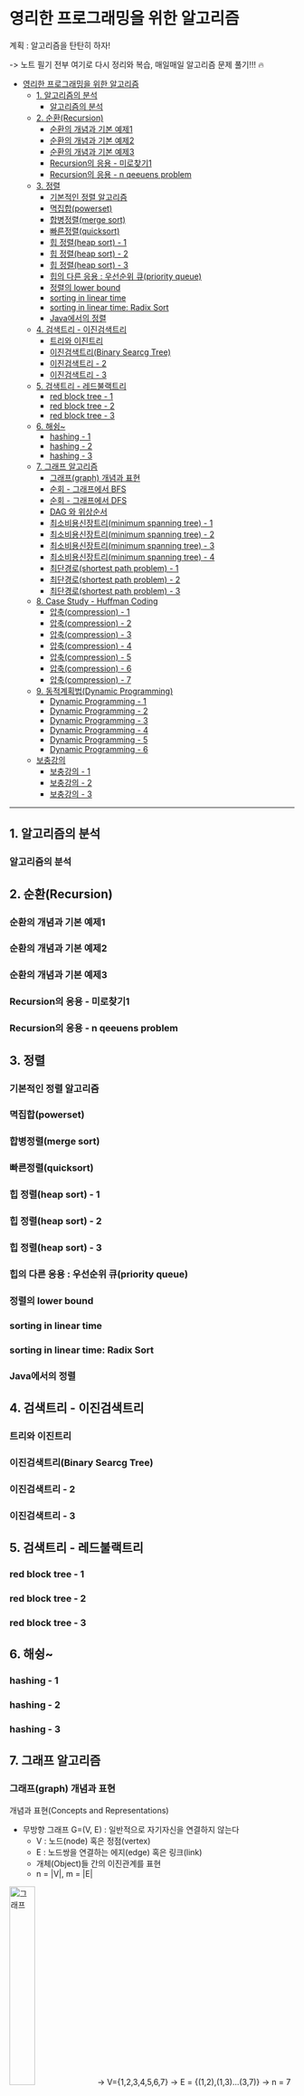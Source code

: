 # 영리한 프로그래밍을 위한 알고리즘
계획 : 알고리즘을 탄탄히 하자! 

->  노트 필기 전부 여기로 다시 정리와 복습,
매일매일 알고리즘 문제 풀기!!! :fire:

- [영리한 프로그래밍을 위한 알고리즘](#영리한-프로그래밍을-위한-알고리즘)
  - [1. 알고리즘의 분석](#1-알고리즘의-분석)
    - [알고리즘의 분석](#알고리즘의-분석)
  - [2. 순환(Recursion)](#2-순환recursion)
    - [순환의 개념과 기본 예제1](#순환의-개념과-기본-예제1)
    - [순환의 개념과 기본 예제2](#순환의-개념과-기본-예제2)
    - [순환의 개념과 기본 예제3](#순환의-개념과-기본-예제3)
    - [Recursion의 응용 - 미로찾기1](#recursion의-응용---미로찾기1)
    - [Recursion의 응용 - n qeeuens problem](#recursion의-응용---n-qeeuens-problem)
  - [3. 정렬](#3-정렬)
    - [기본적인 정렬 알고리즘](#기본적인-정렬-알고리즘)
    - [멱집합(powerset)](#멱집합powerset)
    - [합병정렬(merge sort)](#합병정렬merge-sort)
    - [빠른정렬(quicksort)](#빠른정렬quicksort)
    - [힙 정렬(heap sort) - 1](#힙-정렬heap-sort---1)
    - [힙 정렬(heap sort) - 2](#힙-정렬heap-sort---2)
    - [힙 정렬(heap sort) - 3](#힙-정렬heap-sort---3)
    - [힙의 다른 응용 : 우선순위 큐(priority queue)](#힙의-다른-응용--우선순위-큐priority-queue)
    - [정렬의 lower bound](#정렬의-lower-bound)
    - [sorting in linear time](#sorting-in-linear-time)
    - [sorting in linear time: Radix Sort](#sorting-in-linear-time-radix-sort)
    - [Java에서의 정렬](#java에서의-정렬)
  - [4. 검색트리 - 이진검색트리](#4-검색트리---이진검색트리)
    - [트리와 이진트리](#트리와-이진트리)
    - [이진검색트리(Binary Searcg Tree)](#이진검색트리binary-searcg-tree)
    - [이진검색트리 - 2](#이진검색트리---2)
    - [이진검색트리 - 3](#이진검색트리---3)
  - [5. 검색트리 - 레드불랙트리](#5-검색트리---레드불랙트리)
    - [red block tree - 1](#red-block-tree---1)
    - [red block tree - 2](#red-block-tree---2)
    - [red block tree - 3](#red-block-tree---3)
  - [6. 해슁~](#6-해슁)
    - [hashing - 1](#hashing---1)
    - [hashing - 2](#hashing---2)
    - [hashing - 3](#hashing---3)
  - [7. 그래프 알고리즘](#7-그래프-알고리즘)
    - [그래프(graph) 개념과 표현](#그래프graph-개념과-표현)
    - [순회 - 그래프에서 BFS](#순회---그래프에서-bfs)
    - [순회 - 그래프에서 DFS](#순회---그래프에서-dfs)
    - [DAG 와 위상순서](#dag-와-위상순서)
    - [최소비용신장트리(minimum spanning tree) - 1](#최소비용신장트리minimum-spanning-tree---1)
    - [최소비용신장트리(minimum spanning tree) - 2](#최소비용신장트리minimum-spanning-tree---2)
    - [최소비용신장트리(minimum spanning tree) - 3](#최소비용신장트리minimum-spanning-tree---3)
    - [최소비용신장트리(minimum spanning tree) - 4](#최소비용신장트리minimum-spanning-tree---4)
    - [최단경로(shortest path problem) - 1](#최단경로shortest-path-problem---1)
    - [최단경로(shortest path problem) - 2](#최단경로shortest-path-problem---2)
    - [최단경로(shortest path problem) - 3](#최단경로shortest-path-problem---3)
  - [8. Case Study - Huffman Coding](#8-case-study---huffman-coding)
    - [압축(compression) - 1](#압축compression---1)
    - [압축(compression) - 2](#압축compression---2)
    - [압축(compression) - 3](#압축compression---3)
    - [압축(compression) - 4](#압축compression---4)
    - [압축(compression) - 5](#압축compression---5)
    - [압축(compression) - 6](#압축compression---6)
    - [압축(compression) - 7](#압축compression---7)
  - [9. 동적계획법(Dynamic Programming)](#9-동적계획법dynamic-programming)
    - [Dynamic Programming - 1](#dynamic-programming---1)
    - [Dynamic Programming - 2](#dynamic-programming---2)
    - [Dynamic Programming - 3](#dynamic-programming---3)
    - [Dynamic Programming - 4](#dynamic-programming---4)
    - [Dynamic Programming - 5](#dynamic-programming---5)
    - [Dynamic Programming - 6](#dynamic-programming---6)
  - [보충강의](#보충강의)
    - [보충강의 - 1](#보충강의---1)
    - [보충강의 - 2](#보충강의---2)
    - [보충강의 - 3](#보충강의---3)

---

## 1. 알고리즘의 분석
### 알고리즘의 분석

## 2. 순환(Recursion)
### 순환의 개념과 기본 예제1
### 순환의 개념과 기본 예제2
### 순환의 개념과 기본 예제3
### Recursion의 응용 - 미로찾기1
### Recursion의 응용 - n qeeuens problem

## 3. 정렬
### 기본적인 정렬 알고리즘
### 멱집합(powerset)
### 합병정렬(merge sort)
### 빠른정렬(quicksort)
### 힙 정렬(heap sort) - 1
### 힙 정렬(heap sort) - 2
### 힙 정렬(heap sort) - 3
### 힙의 다른 응용 : 우선순위 큐(priority queue)
### 정렬의 lower bound
### sorting in linear time
### sorting in linear time: Radix Sort
### Java에서의 정렬

## 4. 검색트리 - 이진검색트리
### 트리와 이진트리
### 이진검색트리(Binary Searcg Tree)
### 이진검색트리 - 2
### 이진검색트리 - 3

## 5. 검색트리 - 레드불랙트리
### red block tree - 1
### red block tree - 2
### red block tree - 3

## 6. 해슁~
### hashing - 1
### hashing - 2
### hashing - 3

## 7. 그래프 알고리즘
### 그래프(graph) 개념과 표현
  개념과 표현(Concepts and Representations)

  - 무방향 그래프 G=(V, E) : 일반적으로 자기자신을 연결하지 않는다
    - V : 노드(node) 혹은 정점(vertex)
    - E : 노드쌍을 연결하는 에지(edge) 혹은 링크(link)
    - 개체(Object)들 간의 이진관계를 표현
    - n = |V|, m = |E|
<img src="https://github.com/accidentlywoo/TIL/blob/main/Clever-Algorithm/diagram/graph.png" width="30%" height="30%" display="inline-block" alt="그래프"/>
  -> V={1,2,3,4,5,6,7}
  -> E = {(1,2),(1,3)...(3,7)}
  -> n = 7
  -> m = 8

  - 방향 그래프(Directed Graph) G=(V,E) : 자기자신을 연결할 수 있다
    - 에지(u,v) != (v,u)는 u로부터 V로 방향을 가짐

  - 가중치(weighted)그래프
    - 에지마다 가중치(weight)가 지정

 그래프의 표현

 - 인접행렬(adjacency matrix)

    <img src="https://github.com/accidentlywoo/TIL/blob/main/Clever-Algorithm/diagram/adjacency-matrix.png" width="30%" height="30%" display="inline-block" alt="인접행렬"/>

   - 저장 공간 : O(n ^2)
   - 어떤 노드 v에 인접한 모든 노드 찾기 : O(n) 시간
   - 어떤 에지 (u, v)가 존재하는지 검사 : O(1) 시간 
  
 - 인접리스트(adjacency list)
   - 정점 집합을 표현하는 하나의 배열과 
   - 각 정점마다 인접한 정점들의 연결 리스트

    <img src="https://github.com/accidentlywoo/TIL/blob/main/Clever-Algorithm/diagram/adjacency-list.png" width="30%" height="30%" display="inline-block" alt="인접리스트"/>

   - 저장 공간 : O(n + m)
   - 어떤 노드 v에 인접한 모든 모든 노드 찾기 : O(degree(v)) 시간 : degree(v) <= n-1
   - 어떤 에지 (u, v)가 존재하는지 검사 : O(degree(u)) 시간

 - 방향 그래프
   - 인접행렬은 비대칭
   - 인접 리스트는 m개의 노드를 가짐 

   <img src="https://github.com/accidentlywoo/TIL/blob/main/Clever-Algorithm/diagram/directed-graph.png" width="30%" height="30%" display="inline-block" alt="방향그래프"/>
    -> 비대칭 행렬 가능  

 - 가중치 그래프의 인접행렬 표현
   - 에지의 존재를 나타내는 값으로 1대신 에지의 가중치를 저장
   - 에지가 없을 때 혹은 대각선 :
     - 특별히 정해진 규칙은 없으며, 그래프와 가중치가 의미하는 바에 따라서
     - 예 : 가중치가 거리 혹은 비용을 의미하는 경우라면 에지가 없으면 무한, 대각선은 0
     - 예 : 만약 가중치가 용량을 의미한다면 에지가 없을때 0, 대각선은 무한

 - 경로와 연결성
   - 무방향 그래프 G = (V, E)에서 노드 u와 노드 v를 연결하는 경로(path)가 존재할 때 v와 u는 서로 연결되었다고 말함
   - 모든 노드 쌍들이 서로 연결된 그래프를 연결된(connected) 그래프라고 한다.
   - 연결요소 (connected component)

### 순회 - 그래프에서 BFS
  그래프 순회 (Graph Traversal)

  - 순회(traversal)
    - 그래프의 모든 노드들을 방문하는 일
  - 대표적 두 가지 방법
    - BFS(Breadth-First Search, 너비 우선 순회)
    - DFS(Depth-First Search, 깊이 우선 순회)

  - BFS 알고리즘은 다음 순서로 노드들을 방문
    - L0 = {s}, 여기서 s는 출발 노드
    - L1 = L0의 모든 이웃 노드들
    - L2 = L1의 이웃들 중 L0에 속하지 않는 노드들
  
    ...

    - Li = L i-1의 이웃들 중 Li-2에 속하지 않는 노드들

<img src="https://github.com/accidentlywoo/TIL/blob/main/Clever-Algorithm/diagram/BFS.png" width="30%" height="30%" display="inline-block" alt="너비우선순회"/>

      너비 우선순회 알고리즘을 구현하는 가장 간단한 방법 -큐
        1. check the start node;
        2. insert the start node into the queue;
        
  ```
  while the queue is not empty do
    remove a node v from queue;
    for each unchecked neighbour w of v do
      check and insert w into the queue;
  ```

  수도 코드
  ```
BFS(G, s) // 그래프 G와 출발 노드 s
  Q is empty; 
  Enqueue(Q, s); // 출발 노드 큐 널기
  while Q is not empty do
    u <- Dequeue(Q) // 반복문에서 하나 꺼내기
    for each v adjacent to u do // ㄱ꺼낸 u에 인접한 v 노드 
      if v is unvisited then
        mark v as visited;
        Enqueue(Q, v);
      end.
    end.
  end.
  ```

  ***BFS와 최단경로***
  - s에서 Li에 속한 노드까지의 최단 경로의 길이는 i이다.
  - BFS를 하면서 각 노드에 대해서 최단 경로의 길이를 구할 수 있다.
  
  - 입력 : 방향 혹은 무방향 그래프 G=(V,E), 그리고 출발노드 s E(포함) V
  - 출력 : 모든 노드 v에 대해서
      - d[v] = s로부터 v까지의 최단경로의 길이(에지의 개수)
      - Pi[v] = s로부터 v까지의 최단경로상에서 v의 직전 노드(predecessor)
```
BFS(G, s)
  Q is empty
 +d[s] <- 0;     /* distance from s to s is 0 */
 +Pi[s] <- null; /* no predecessor of s */
  Enqueue(Q, s);
  while Q is not empty do
    u <- Dequeue(Q)
    for each v adjacent to u do
      if v is unvisited then
        mark v as visited;
       +d[v]] <- d[u] + 1;  /* distance to v */
       +Pi[v] <- u;         /* u is the predecessor of v */
        Enqueue(Q, v);
    end.
  end.
```
***O(n+m) with adjacent list***
보통 모든 노드들에 대해서 d[v]를 -1로 초기화해두고, -1이면 unvisited, 아니면 visited로 판단한다.

시간 복접도 

```
BFS(G, s)
  Q is empty
  for each node u do
    d[u] <- -1; 
    Pi[u] <- null;
  end.
  d[u] <- 0; Pi[s] <- null;
  Enqueue(Q, s);
  while Q is not empty do // 최대 n번 반복
    u <- Dequeue(Q)
    for each v adjacent to u do // 인접리스트로 구현할 경우 for문은 각 노드 v에 대해서 degree(v)번 돈다.
      if v is unvisited then
        mark v as visited;
        d[v]] <- d[u] + 1;  /* distance to v */
        Pi[v] <- u;         /* u is the predecessor of v */
        Enqueue(Q, v); //unchecked 노드만 queue에 들어갈 수 있으므로 어떤 노드도 큐에 두번 들어가지는 않는다.
    end.
  end.
``` 
인접리스트로 구현할 경우 시간 복잡도는

인테스그럴 V degree(v) = 2m 이므로 O(n + m) // 인접그래프 일경우 O(n ^ 2)

degree(v) -> 인접리스트 한 노드에서 연결된 노드들

n -> edge 개수

<img src="https://github.com/accidentlywoo/TIL/blob/main/Clever-Algorithm/diagram/BFS-graph.png" width="30%" height="30%" display="inline-block" alt="BFS-graph"/>

  BFS 트리
  - 각 노드 v와 Pi[v]를 연결하는 에지들로 구성된 트리
<img src="https://github.com/accidentlywoo/TIL/blob/main/Clever-Algorithm/diagram/BFS-Tree.png" width="30%" height="30%" display="inline-block" alt="BFS-Tree"/>

  너비우선순회 : 최단 경로 출력하기
```
PRINT-PATH(G, s, v) /* 출발점 s에서 노드 v까지의 경로 출력하기 */
  if v=s then
    print s;
  else if Pi(v) = null then
    print "no path from s to v exists";
  else
    PRINT-PATH(G, s, Pi[v]);
    print v;
  end.
```
  - 그래프가 disconnected이거나 혹은 방향 그래프라면 BFS에 의해서 모든 노드가 방문되지 않을 수도 있음
  - BFS를 반복하여 모든 노드 방문
```
BFS-ALL (G)
{
  while there exists unvisited node v
    BFS(G, V);
}
```

### 순회 - 그래프에서 DFS
  깊이우선순회 (DFS)

<img src="https://github.com/accidentlywoo/TIL/blob/main/Clever-Algorithm/diagram/DFS-1.png" width="30%" height="30%" display="inline-block" alt="깊이우선순회"/>

  1. 출발점 s에서 시작한다.
  2. 현재 노드를 visited로 mark하고 인접한 노드들 중 unvisited 노드가 존재하면 그 노드로 간다.
  3. 2번을 계속 반복한다.
  4. 만약 unvisited인 이웃 노드가 존재하지 않는 동안 계속해서 직전 노드로 되돌아간다.
  5. 다시 2번을 반복한다
  6. 시작노드 s로 돌앙고 더 이상 갈 곳이 없으면 종료한다.

<img src="https://github.com/accidentlywoo/TIL/blob/main/Clever-Algorithm/diagram/DFS.png" width="30%" height="30%" display="inline-block" alt="깊이우선순회"/>

DFS 깊이우선탐색

```
DFS(G, v)
  visited[v] <- YES
  for each node u adjacent to v do
    if visited[u] = NO then
      DFS(G, u);
  end.
end.
```
  - 그래프가 disconnected이가나 혹은 방향 그래프라면 DFS에 의해서 모든 노드가 방문되지 않을 수도 있음
  - DFS를 반복하여 모든 노드 방문
```
DFS-ALL(G)
{
  for each v E(포함) V
    visited[v] <- NO;
  for each v E(포함) V
    if(visited[v] = NO) then
      DFS(G, v);
}
```
시간 복잡도 : O(n+m)

### DAG 와 위상순서
### 최소비용신장트리(minimum spanning tree) - 1
### 최소비용신장트리(minimum spanning tree) - 2
### 최소비용신장트리(minimum spanning tree) - 3
### 최소비용신장트리(minimum spanning tree) - 4
### 최단경로(shortest path problem) - 1
### 최단경로(shortest path problem) - 2
### 최단경로(shortest path problem) - 3

## 8. Case Study - Huffman Coding
### 압축(compression) - 1
### 압축(compression) - 2
### 압축(compression) - 3
### 압축(compression) - 4
### 압축(compression) - 5
### 압축(compression) - 6
### 압축(compression) - 7

## 9. 동적계획법(Dynamic Programming)
### Dynamic Programming - 1
  Richard Bellman이 개발한 방법론(최단 경로 알고리즘도 개발)

  Motivation

  1. 예시 Fibonacci Numbers
```
int fib(int n)
{
  if(n == 1 || n == 2)
    return 1;
  else
    return fib(n-2) +fib(n-1);
}
```
    위 함수의 문제는 많은 계산이 중복된다 -> 비효율적
    효율적인 방법은?

    Memoization
```
int fib(int n)
{
  if(n == 1 || n == 2)
    return 1;
  else if(f[n] > -1) /*배열 f가 -1으로 초기화되어 있다고 가정*/
    return f[n];    /*즉 이미 계산된 값이라는 의미*/
  else {
    f[n] = fib(n-2) + fib(n-1); /* 중간 계산 결과를 caching */
    return f[n];
  }
}
```
    또다른 방법, Dynamic Programming : bottom up방식
```
int fib(int n)
{
  f[1] = f[2] = 1;
  for (imt i = 3; i <= n; i++)
    f[n] = f[n-1] + f[n-2];
  return f[n];
}
```
    bottom-up 방식으로 중복 계산을 피함.
    
   2. 번쨰 예시
    이항계수(Binimial Coefficient)
```
int binomial(int n, int k)
{
  if(n == k || k == 0) // base case
    return 1;
  else
    return binomial(n - 1, k) + binomial(n - 1, k - 1);// general case
}
```
  제너럴 케이스가 반드시 베이스 케이스에 도달해야 한다.
  그렇지 않으면 무한 으로 빠짐( n >= k)

  Memoization
```
int binomial(int n, int k)
{
  if (n == k || k == 0)
    return 1;
  else if (binom[n][k] > -1) /* 배열 binom이 -1로 초기화되어 있다고 가정 */
  else{
    binom[n][k] = binomial(n-1, k) + binomial(n-1, k-1);
    return binom[n][k];
  }
}
```
  Dynamic Programming
```
int binomial(int n, int k)
{
  for(int i = 0; i <= n; i++){
    for(int j = 0; j <= k && j <= i; j++){
      if( k==0 || n == k)
        binom[i][j] = 1;
      else
        binom[i][j] = binom[i-1][j-1] + binom[i-1][j];
    }
  }
  return binom[n][k];
}
```
    Memoization vs. Dynamic Programming  
 - 순환식의 값을 계산하는 기법들이다.
 - 둘 다 동적계획법의 일종으로 보기도 한다.
 - Momoization은 top-down방식이며, 실제로 필요한 subproblem만을 푼다.
 - 동적계획법은 bottom-up 방식이며, recursion에 수반되는 overhead가 없다.

### Dynamic Programming - 2
  행렬 경로 문제
  - 정수들이 저장된 n x n 행렬의 좌상단에서 우하단까지 이동한다.
    단 오른쪽이나 아래쪽 방향으로만 이동할 수 있다.
  - 방문한 칸에 있는 정수들의 합이 최소화되도록 하라.

  1. 순환식 세우고
  2. 순환식 계산(Memoization, Bommtom up)

  Key Observation

<img src="https://github.com/accidentlywoo/TIL/blob/main/Clever-Algorithm/diagram/dynamic2-1.png" width="30%" height="30%" display="inline-block" alt="동적계획법"/>
  
  (i,j)에 도달하기 위해서는 (i, j-1)혹은 (i-1, j)를 거쳐햐 한다.
  ***또한 (i, j-1)혹은 (i-1, j)까지는 최선의 방법으로 이동해야 한다.***

  L[i, j] : (1,1)에서 (i, j)까지 이르는 최소합
  제너럴 캐이스와, 베이스 케이스를 완전히 세우는게 핵심 (?)

  Recursive Algorithm
```
int mat(int i, int j)
{
  if(i == 1 && j == 1)
    return m[i][j];
  else if (i == 1)
    return mat(1, j-1) + m[i][j];
  else if(j == 1)
    return mat(i-1, 1) + m[i][j];
  else
    return Math.min(mat(i-1,j), mat(i,j-1)) + m[i][j]; // 바로 리턴
}
```
  Memoization으로 중복계산 방지 L -> -1로 초기화 가정
```
int mat(int i, int j)
{
  if(L[i][j] != -1) return L[i][j];
  if(i == 1 && j == 1)
    L[i][j] = m[i][j];
  else if (i == 1)
    L[i][j] = mat(1, j-1) + m[i][j];
  else if(j == 1)
    L[i][j] = mat(i-1, 1) + m[i][j];
  else
    L[i][j] = Math.min(mat(i-1,j), mat(i,j-1)) + m[i][j]; // 저장
  return L[i][j]; // 후 리턴
}
```

  Bottom-Up 먼저 계산된 값을 이용. 순서가 있는 방식
```
int mat()
{
  for(int i = 1; i <= n ; i++ ){
    for(int j=1; j <= n ; j++){
      if (i == 1 && j == 1)
        L[i][j] = m[1][1];
      else if( i == 1)
        L[i][j] = m[i][j] + L[i][j-1];
      else if (j == 1)
        L[i][j] = m[i][j] + L[i-1][j];
      else
        L[i][j] = m[i][j] = m[i][j] +Math.min(L[i-1][j], L[i][j-1]);
    }
  }
  return L[n][n];
}
```
  -> 시간복잡도 : O(n^2)

  코드 단순화 해보기 Common Trick
```
/* initialise L with L[0][j]=L[i][0] = infinity for all i and j */
int mat()
{
  for(int i = 1; i <= n; i++){
    for (int j = 1; j <= n; j++){
      if(i == 1 && j == 1)
        L[i][j] = m[1][1];
      else
        L[i][j] = m[i][j] + Math.min(L[i-1][j], L[i][j-1]);
    }
  }
  return L[n][n];
}
```

  경로 구하기 
```
/*initialise L with L[0][j]=L[i][0] = infinity for all i and j*/
int mat()
{
  for(int i = 1; i <=n; i++){
    for(int j = 1; j <=n; k++){
      if(i==1 && j ==1){
        L[i][j] = m[1][1];
        P[i][j] = '-';
      }else {
        if(L[i-1][j] < L[i][j-1]){
          L[i][j] = m[i][j] + L[i-1][j];
          P[i][j] = '<-';
        }
        else {
          L[i][j] = m[i][j] + L[i][j-1];
          P[i][j] = '^|'; //위로 화살표
        }
      }
    }
  }
  return L[n][n];
}
```
  경로 자체 출력하기
```
void printPath()
{
  int i = n, j = n; // 외 맨 오른 밑에서 시작하는 걸까...
  while (P[i][j] != '-'){
    print(i + " " + j);
    if(P[i][j] == '<-')
      j = j - 1;
    else 
      i = i - 1;
  }
  print(i + " " + j);
}
```
  재귀적으로 바꾼 호출, 시작점이 1,1 -> (i, j)
```
void printPathRecursive(i, j)
{
  if(P[i][j] == '-') // (1,1)
    print(i + " " + j);
  else {
    if (P[i][j] == '<-')
      printPathRecursive(i, j-1);
    else
      printPathRecursive(i-1, j);
    print(i + " " + j);
  }
}
```


  
### Dynamic Programming - 3
### Dynamic Programming - 4
### Dynamic Programming - 5
### Dynamic Programming - 6

## 보충강의
### 보충강의 - 1
### 보충강의 - 2
### 보충강의 - 3